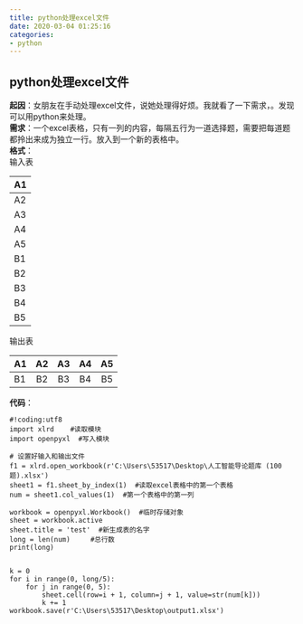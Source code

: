 ```yaml
---
title: python处理excel文件
date: 2020-03-04 01:25:16
categories:
- python
---
```

## python处理excel文件
**起因**：女朋友在手动处理excel文件，说她处理得好烦。我就看了一下需求，。发现可以用python来处理。  
**需求**：一个excel表格，只有一列的内容，每隔五行为一道选择题，需要把每道题都拎出来成为独立一行。放入到一个新的表格中。  
**格式**：  
输入表
  
  
| A1 |
| - |
| A2 |
| A3 |
| A4 |
| A5 |
| B1 |
| B2 |
| B3 |
| B4 |
| B5 |
  
  
输出表
  
  
| A1 | A2 | A3 | A4 | A5 |
| --- | :--: | :--: | :--: | :--: |
| B1 | B2 | B3 | B4 | B5 |
  
  
**代码**：
```
#!coding:utf8
import xlrd    #读取模块
import openpyxl  #写入模块

# 设置好输入和输出文件
f1 = xlrd.open_workbook(r'C:\Users\53517\Desktop\人工智能导论题库 (100题).xlsx')
sheet1 = f1.sheet_by_index(1)  #读取excel表格中的第一个表格
num = sheet1.col_values(1)  #第一个表格中的第一列

workbook = openpyxl.Workbook()  #临时存储对象
sheet = workbook.active
sheet.title = 'test'  #新生成表的名字
long = len(num)     #总行数
print(long)


k = 0
for i in range(0, long/5):
    for j in range(0, 5):
        sheet.cell(row=i + 1, column=j + 1, value=str(num[k]))
        k += 1
workbook.save(r'C:\Users\53517\Desktop\output1.xlsx')
```



